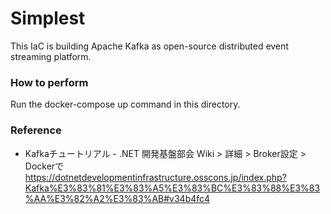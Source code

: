 # Simplest
This IaC is building Apache Kafka as open-source distributed event streaming platform.

### How to perform
Run the docker-compose up command in this directory.

### Reference
- Kafkaチュートリアル - .NET 開発基盤部会 Wiki > 詳細 > Broker設定 > Dockerで
https://dotnetdevelopmentinfrastructure.osscons.jp/index.php?Kafka%E3%83%81%E3%83%A5%E3%83%BC%E3%83%88%E3%83%AA%E3%82%A2%E3%83%AB#v34b4fc4
